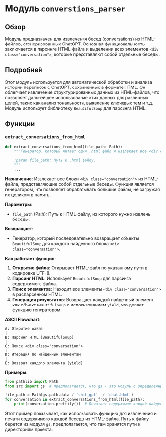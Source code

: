 # Модуль `converstions_parser`

## Обзор

Модуль предназначен для извлечения бесед (conversations) из HTML-файлов, сгенерированных ChatGPT. Основная функциональность заключается в парсинге HTML-файла и выделении всех элементов `<div class="conversation">`, которые представляют собой отдельные беседы.

## Подробней

Этот модуль используется для автоматической обработки и анализа истории переписок с ChatGPT, сохраненных в формате HTML. Он облегчает извлечение структурированных данных из HTML-файлов, что позволяет дальнейшее использование этих данных для различных целей, таких как анализ тональности, выявление ключевых тем и т.д. Модуль использует библиотеку `BeautifulSoup` для парсинга HTML.

## Функции

### `extract_conversations_from_html`

```python
def extract_conversations_from_html(file_path: Path):
    """Генератор, который читает один .html файл и извлекает все <div class="conversation">.

    :param file_path: Путь к .html файлу.
    """
    ...
```

**Назначение**: Извлекает все блоки `<div class="conversation">` из HTML-файла, представляющие собой отдельные беседы. Функция является генератором, что позволяет обрабатывать большие файлы, не загружая их целиком в память.

**Параметры**:
- `file_path` (Path): Путь к HTML-файлу, из которого нужно извлечь беседы.

**Возвращает**:
- Генератор, который последовательно возвращает объекты `BeautifulSoup` для каждого найденного блока `<div class="conversation">`.

**Как работает функция**:

1. **Открытие файла**: Открывает HTML-файл по указанному пути в кодировке UTF-8.
2. **Парсинг HTML**: Использует `BeautifulSoup` для парсинга содержимого файла.
3. **Поиск элементов**: Находит все элементы `<div class="conversation">` в распарсенном HTML.
4. **Генерация результатов**: Возвращает каждый найденный элемент как объект `BeautifulSoup` с использованием `yield`, что делает функцию генератором.

**ASCII Flowchart**:

```
A: Открытие файла
|
B: Парсинг HTML (BeautifulSoup)
|
C: Поиск <div class="conversation">
|
D: Итерация по найденным элементам
|
E: Возврат каждого элемента (yield)
```

**Примеры**:

```python
from pathlib import Path
from src import gs  # предполагается, что gs - это модуль с определенными путями

file_path = Path(gs.path.data / 'chat_gpt'  / 'chat.html')
for conversation in extract_conversations_from_html(file_path):
    print(conversation.prettify())  # Печатает содержимое каждой найденной беседы
```

Этот пример показывает, как использовать функцию для извлечения и печати содержимого каждой беседы из HTML-файла. Путь к файлу берется из модуля `gs`, предполагается, что там хранятся пути к директориям проекта.